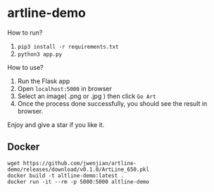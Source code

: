 # artline-demo

How to run?

1. `pip3 install -r requirements.txt`
2. `python3 app.py`

How to use?

1. Run the Flask app
2. Open `localhost:5000` in browser
3. Select an image( .png or .jpg ) then click `Go Art`
4. Once the process done successfully, you should see the result in browser.

Enjoy and give a star if you like it.


## Docker


```
wget https://github.com/jwenjian/artline-demo/releases/download/v0.1.0/ArtLine_650.pkl
docker build -t altline-demo:latest .
docker run -it --rm -p 5000:5000 altline-demo
```